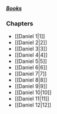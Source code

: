 ##### *[Books](--%20Bible%20--.md)*

### Chapters
- [[Daniel 1|1]]
- [[Daniel 2|2]]
- [[Daniel 3|3]]
- [[Daniel 4|4]]
- [[Daniel 5|5]]
- [[Daniel 6|6]]
- [[Daniel 7|7]]
- [[Daniel 8|8]]
- [[Daniel 9|9]]
- [[Daniel 10|10]]
- [[Daniel 11|11]]
- [[Daniel 12|12]]
